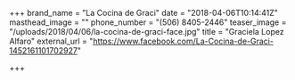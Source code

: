 +++
brand_name = "La Cocina de Graci"
date = "2018-04-06T10:14:41Z"
masthead_image = ""
phone_number = "(506) 8405-2446"
teaser_image = "/uploads/2018/04/06/la-cocina-de-graci-face.jpg"
title = "Graciela Lopez Alfaro"
external_url = "https://www.facebook.com/La-Cocina-de-Graci-1452161101702927"

+++
